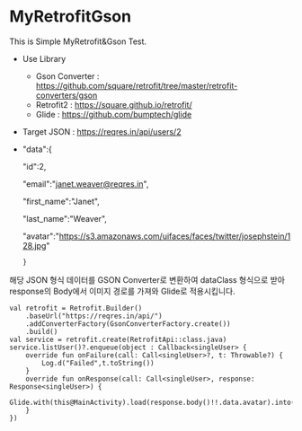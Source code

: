 # MyRetrofitGson
This is Simple MyRetrofit&amp;Gson Test.

* Use Library
  * Gson Converter : https://github.com/square/retrofit/tree/master/retrofit-converters/gson
  * Retrofit2 : https://square.github.io/retrofit/
  * Glide : https://github.com/bumptech/glide
  
 
 * Target JSON : https://reqres.in/api/users/2
  *
      "data":{
      
      "id":2,
      
      "email":"janet.weaver@reqres.in",
      
      "first_name":"Janet",
      
      "last_name":"Weaver",
      
      "avatar":"https://s3.amazonaws.com/uifaces/faces/twitter/josephstein/128.jpg"
      
        }
    
해당 JSON 형식 데이터를 GSON Converter로 변환하여 dataClass 형식으로 받아 response의 Body에서 이미지 경로를 가져와 Glide로 적용시킵니다.

```
val retrofit = Retrofit.Builder()
    .baseUrl("https://reqres.in/api/")
    .addConverterFactory(GsonConverterFactory.create())
    .build()
val service = retrofit.create(RetrofitApi::class.java)
service.listUser()?.enqueue(object : Callback<singleUser> {
    override fun onFailure(call: Call<singleUser>?, t: Throwable?) {
        Log.d("Failed",t.toString())
    }
    override fun onResponse(call: Call<singleUser>, response: Response<singleUser>) {
        Glide.with(this@MainActivity).load(response.body()!!.data.avatar).into(imageView)
    }
})
```
